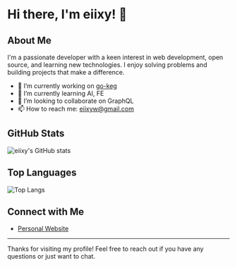 # Hi there, I'm eiixy! 👋

## About Me
I'm a passionate developer with a keen interest in web development, open source, and learning new technologies. I enjoy solving problems and building projects that make a difference.

- 🔭 I’m currently working on [go-keg](https://github.com/go-keg)
- 🌱 I’m currently learning AI, FE
- 👯 I’m looking to collaborate on GraphQL
- 📫 How to reach me: eiixyw@gmail.com

## GitHub Stats
![eiixy's GitHub stats](https://github-readme-stats.vercel.app/api?username=eiixy&show_icons=true&theme=radical)

## Top Languages
![Top Langs](https://github-readme-stats.vercel.app/api/top-langs/?username=eiixy&layout=compact&theme=radical)

## Connect with Me
- [Personal Website](https://eiixy.com)

---

Thanks for visiting my profile! Feel free to reach out if you have any questions or just want to chat.
